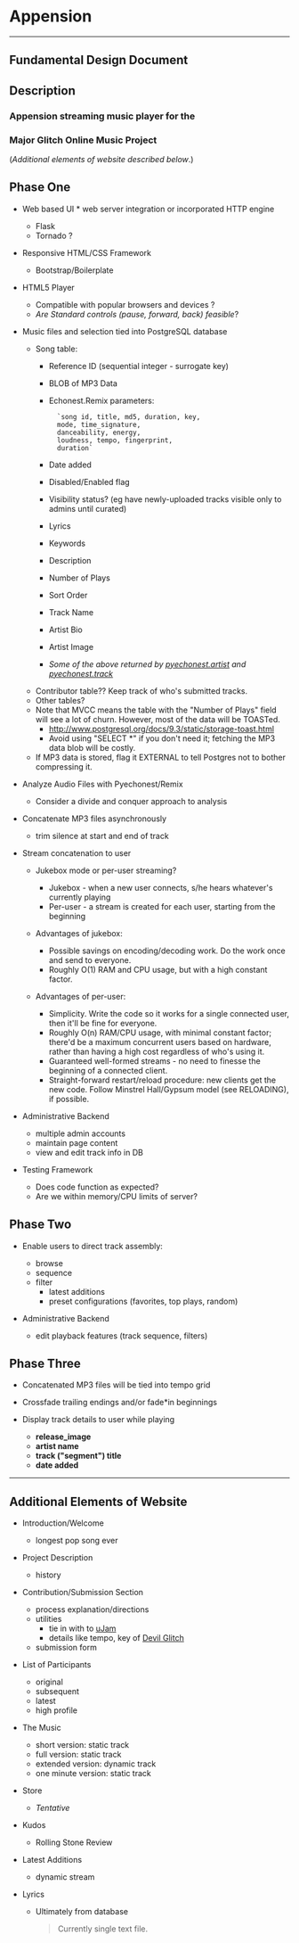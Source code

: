 # Appension 

- - - - - - - - - - - - - - - - -
## Fundamental Design Document

## Description

### Appension streaming music player for the   
### Major Glitch Online Music Project

(_Additional elements of website described below_.)

## Phase One

* Web based UI * web server integration or incorporated HTTP engine
    * Flask
    * Tornado ?
    
* Responsive HTML/CSS Framework
    * Bootstrap/Boilerplate
    
* HTML5 Player
    * Compatible with popular browsers and devices ?
    * _Are Standard controls (pause, forward, back) feasible_?
     
* Music files and selection tied into PostgreSQL database
    * Song table:
        * Reference ID (sequential integer - surrogate key)
        * BLOB of MP3 Data
        * Echonest.Remix parameters:
    
                `song id, title, md5, duration, key,   
                mode, time_signature,  
                danceability, energy,  
                loudness, tempo, fingerprint,  
                duration`
        
        * Date added
        * Disabled/Enabled flag
        * Visibility status? (eg have newly-uploaded tracks visible only to admins until curated)
        * Lyrics
        * Keywords
        * Description
        * Number of Plays
        * Sort Order
        * Track Name
        * Artist Bio
        * Artist Image
        * _Some of the above returned by [pyechonest.artist][p.artist] and [pyechonest.track][p.track]_
    * Contributor table?? Keep track of who's submitted tracks.
    * Other tables?
    * Note that MVCC means the table with the "Number of Plays" field will see a lot of churn. However, most of the data will be TOASTed.
        * http://www.postgresql.org/docs/9.3/static/storage-toast.html
        * Avoid using "SELECT *" if you don't need it; fetching the MP3 data blob will be costly.
	* If MP3 data is stored, flag it EXTERNAL to tell Postgres not to bother compressing it.

* Analyze Audio Files with Pyechonest/Remix
    * Consider a divide and conquer approach to analysis

* Concatenate MP3 files asynchronously
    * trim silence at start and end of track
    
* Stream concatenation to user
    * Jukebox mode or per-user streaming?
        * Jukebox - when a new user connects, s/he hears whatever's currently playing
	    * Per-user - a stream is created for each user, starting from the beginning
	    
    * Advantages of jukebox:
        * Possible savings on encoding/decoding work. Do the work once and send to everyone.
        * Roughly O(1) RAM and CPU usage, but with a high constant factor.
    * Advantages of per-user:
        * Simplicity. Write the code so it works for a single connected user, then it'll be fine for everyone.
        * Roughly O(n) RAM/CPU usage, with minimal constant factor; there'd be a maximum concurrent users based on hardware, rather than having a high cost regardless of who's using it.
        * Guaranteed well-formed streams - no need to finesse the beginning of a connected client.
        * Straight-forward restart/reload procedure: new clients get the new code. Follow Minstrel Hall/Gypsum model (see RELOADING), if possible.

* Administrative Backend
    * multiple admin accounts
    * maintain page content
    * view and edit track info in DB
    
* Testing Framework
    * Does code function as expected?
    * Are we within memory/CPU limits of server?

## Phase Two

* Enable users to direct track assembly:
    * browse
    * sequence
    * filter
        * latest additions
        * preset configurations (favorites, top plays, random)
        
* Administrative Backend
    * edit playback features (track sequence, filters)

    
## Phase Three

    
* Concatenated MP3 files will be tied into tempo grid

* Crossfade trailing endings and/or fade*in beginnings

* Display track details to user while playing
    * __release_image__
    * __artist name__
    * __track ("segment") title__
    * __date added__

- - - - - - - - - - - - - - - - -

## Additional Elements of Website


* Introduction/Welcome
    * longest pop song ever

* Project Description
    * history

* Contribution/Submission Section
    * process explanation/directions
    * utilities
        * tie in with to [uJam](www.ujam.com)
        * details like tempo, key of [Devil Glitch](www.devilglitch.net)
    * submission form
    
* List of Participants
	* original
	* subsequent
	* latest
	* high profile
	
* The Music
	* short version: static track
	* full version: static track
	* extended version: dynamic track
	* one minute version: static track
	
* Store
	* _Tentative_
	
* Kudos
	* Rolling Stone Review
	
* Latest Additions
    * dynamic stream
    
* Lyrics
    * Ultimately from database
        > Currently single text file.
    
 
 [p.artist]: https://github.com/echonest/pyechonest/blob/master/pyechonest/artist.py
 [p.track]: http://echonest.github.io/pyechonest/track.html